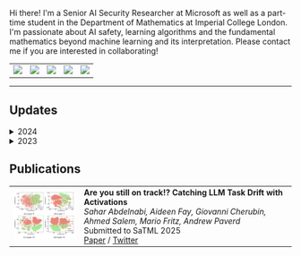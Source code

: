 Hi there! I'm a Senior AI Security Researcher at Microsoft as well as a part-time student in the Department of Mathematics at Imperial College London. I'm passionate about AI safety, learning algorithms and the fundamental mathematics beyond machine learning and its interpretation. Please contact me if you are interested in collaborating! 


<div align="center">
<table border="0" cellspacing="0" cellpadding="4">
<tr>
    <td align="center">
        <a href="mailto:me@aideen.dev">
            <img src="https://img.shields.io/badge/Email-me%40aideen.dev-blue?style=flat-square&logo=microsoft-outlook"/>
        </a>
    </td>
    <td align="center">
        <a href="https://github.com/aideenfay">
            <img src="https://img.shields.io/badge/GitHub-mang0kitty-black?style=flat-square&logo=github"/>
        </a>
    </td>
    <td align="center">
        <a href="https://scholar.google.de/citations?user=nplVbmMAAAAJ&hl=en">
            <img src="https://img.shields.io/badge/Scholar-Profile-blue?style=flat-square&logo=google-scholar"/>
        </a>
    </td>
    <td align="center">
        <a href="https://twitter.com/AideenFay">
            <img src="https://img.shields.io/badge/Twitter-@AideenFay-blue?style=flat-square&logo=twitter"/>
        </a>
    </td>
        <td align="center">
        <a href="https://www.linkedin.com/in/aideen-fay">
            <img src="https://img.shields.io/badge/LinkedIn-aideenfay-blue?style=flat-square&logo=linkedin"/>
        </a>
    </td>
   
</tr>
</table>
</div>

---

## Updates

<details>
<summary>2024</summary>

- November: I joined the [GirlsWhoML](https://girlswhoml.com/) initiative to help create course content and teach for the AI security workshop to UK undergraduate students.
- October: I'm a Program Committee Member for [Safe Generative AI workshop @ NeurIPs 2024](https://safegenaiworkshop.github.io/).
- September: My team at MSRC are launching the [Adaptive Prompt Injection Challenge](https://microsoft.github.io/llmail-inject/) as part of SaTML 2025.
- July: I'm served as a Program Committee Member for [18th ACM Workshop on Artificial Intelligence and Security (AISec 2024)](https://aisec.cc/#committee) where I was also voted Top Reviewer!
- June: We released the [TaskTracker](https://github.com/microsoft/TaskTracker) dataset and codebase for behavioral drift detection.
- June: We published "Are You Still On Track? Decting LLM Task Drift with LLM activations".
- February: I joined the Microsoft Security Response Centre at Microsoft Research Cambridge as a Senior AI Security Researcher.

</details>

<details>
<summary>2023</summary>

- October: I presented at the United Nations Internet Governance Forum in Kyoto, Japan on "Co-operative AI: Multi-Agent AI Safety and International Co-Operation".
- October: I presented at Microsoft BlueHat in Redmond, Washington - [Breach Path Busters: Using graphs and AI to decode cyber threats](https://www.youtube.com/watch?v=J621cAsKzZk).
- October: I started my part-time MSc in the Department of Mathematics at Imperial College London.
- February: I was promoted to Senior Security Researcher on the Microsoft Threat Hunting team.
- February: I joined the European Cyber Conflict Research Initiative as Cybersecurity Fellow.

</details>

## Publications

<table border="0">
<tr>
   <td width="25%">
       <img src="activations.png" width="250px"/>
   </td>
   <td width="75%" valign="top">
       <strong>Are you still on track!? Catching LLM Task Drift with Activations</strong><br/>
       <em>Sahar Abdelnabi, Aideen Fay, Giovanni Cherubin, Ahmed Salem, Mario Fritz, Andrew Paverd</em><br/>
       Submitted to SaTML 2025<br/>
       <a href="https://arxiv.org/abs/2406.00799">Paper</a> / 
       <a href="https://x.com/AideenFay/status/1801690383694372996">Twitter</a>
   </td>
</tr>
</table>
